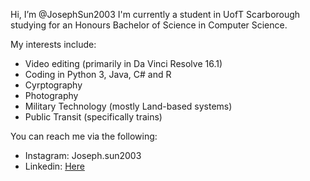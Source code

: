 Hi, I’m @JosephSun2003
  I'm currently a student in UofT Scarborough studying for an Honours Bachelor of Science in Computer Science.
  
My interests include: 
- Video editing (primarily in Da Vinci Resolve 16.1)
- Coding in Python 3, Java, C# and R
- Cyrptography
- Photography
- Military Technology (mostly Land-based systems)
- Public Transit (specifically trains)

You can reach me via the following:
- Instagram: Joseph.sun2003
- Linkedin: [Here](https://www.linkedin.com/in/js223/ "Linkedin Profile")
